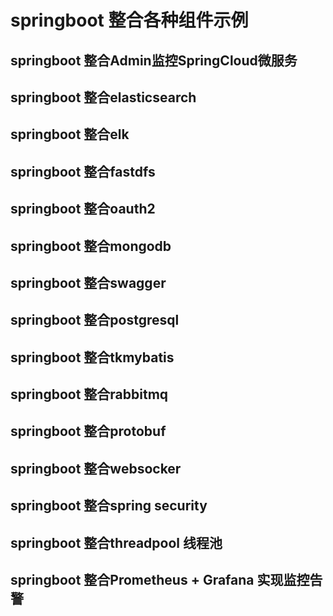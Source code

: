 # springboot 整合各种组件示例
## springboot 整合Admin监控SpringCloud微服务
## springboot 整合elasticsearch
## springboot 整合elk
## springboot 整合fastdfs
## springboot 整合oauth2
## springboot 整合mongodb
## springboot 整合swagger
## springboot 整合postgresql
## springboot 整合tkmybatis
## springboot 整合rabbitmq
## springboot 整合protobuf
## springboot 整合websocker
## springboot 整合spring security
## springboot 整合threadpool 线程池
## springboot 整合Prometheus + Grafana 实现监控告警



